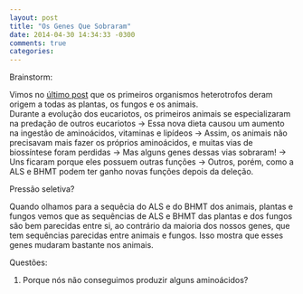 ```yaml
---
layout: post
title: "Os Genes Que Sobraram"
date: 2014-04-30 14:34:33 -0300
comments: true
categories: 
---
```


Brainstorm:

Vimos no [último post](http://igorc.tk/blog/os-primeiros-predadores/) que os primeiros organismos heterotrofos deram origem a todas as plantas, os fungos e os animais.<!-- more -->   
Durante a evolução dos eucariotos, os primeiros animais se especializaram na predação de outros eucariotos -> Essa nova dieta causou um aumento na ingestão de aminoácidos, vitaminas e lipídeos -> Assim, os animais não precisavam mais fazer os próprios aminoácidos, e muitas vias de biossíntese foram perdidas -> Mas alguns genes dessas vias sobraram! -> Uns ficaram porque eles possuem outras funções -> Outros, porém, como a ALS e BHMT podem ter ganho novas funções depois da deleção.

Pressão seletiva? 

Quando olhamos para a sequêcia do ALS e do BHMT dos animais, plantas e fungos vemos que as sequências de ALS e BHMT das plantas e dos fungos são bem parecidas entre si, ao contrário da maioria dos nossos genes, que tem sequências parecidas entre animais e fungos. Isso mostra que esses genes mudaram bastante nos animais.


Questões:

1. Porque nós não conseguimos produzir alguns aminoácidos?


